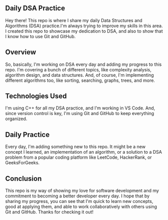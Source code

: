 ## **Daily DSA Practice**

Hey there! This repo is where I share my daily Data Structures and Algorithms (DSA) practice.I'm always trying to improve my skills in this area. I created this repo to showcase my dedication to DSA, and also to show that I know how to use Git and GitHub.

## **Overview**
So, basically, I'm working on DSA every day and adding my progress to this repo. I'm covering a bunch of different topics, like complexity analysis, algorithm design, and data structures. And, of course, I'm implementing different algorithms too, like sorting, searching, graphs, trees, and more.

## **Technologies Used**
I'm using C++ for all my DSA practice, and I'm working in VS Code. And, since version control is key, I'm using Git and GitHub to keep everything organized.

## **Daily Practice**
Every day, I'm adding something new to this repo. It might be a new concept I learned, an implementation of an algorithm, or a solution to a DSA problem from a popular coding platform like LeetCode, HackerRank, or GeeksForGeeks.

## **Conclusion**
This repo is my way of showing my love for software development and my commitment to becoming a better developer every day. I hope that by sharing my progress, you can see that I'm quick to learn new concepts, good at applying them, and able to work collaboratively with others using Git and GitHub. Thanks for checking it out!
